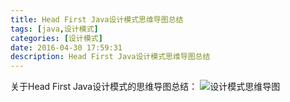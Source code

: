 ```yaml
---
title: Head First Java设计模式思维导图总结
tags: [java,设计模式]
categories: [设计模式]
date: 2016-04-30 17:59:31
description: Head First Java设计模式思维导图总结
---
```

关于Head First Java设计模式的思维导图总结：
![设计模式思维导图](1.png)